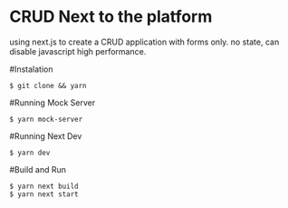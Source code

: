 # CRUD Next to the platform

using next.js to create a CRUD application with forms only.
no state, can disable javascript high performance.

#Instalation

```shell
$ git clone && yarn
```

#Running Mock Server

```shell
$ yarn mock-server
```

#Running Next Dev

```shell
$ yarn dev
```

#Build and Run

```shell
$ yarn next build
$ yarn next start
```
